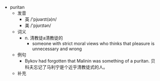 - puritan
  - 发音
    - 英 /'pjʊərɪt(ə)n/
    - 美 /'pjʊrɪtən/
  - 词义
    - n. 清教徒a清教徒的
      - someone with strict moral views who thinks that pleasure is unnecessary and wrong
  - 例句
    - Bykov had forgotten that Malinin was something of a puritan. 贝科夫忘记了马利宁是个近乎清教徒式的人。
  - 补充